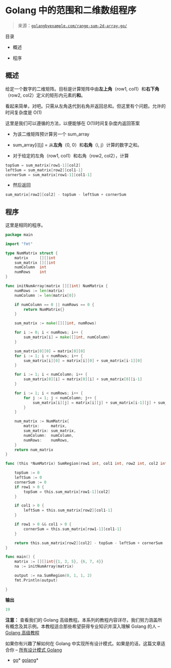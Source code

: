 <!--yml

类别：未分类

日期：2024-10-13 06:47:13

-->

# Golang 中的范围和二维数组程序

> 来源：[`golangbyexample.com/range-sum-2d-array-go/`](https://golangbyexample.com/range-sum-2d-array-go/)

目录

+   概述

+   程序

## **概述**

给定一个数字的二维矩阵。目标是计算矩阵中由**左上角**（row1, col1）和**右下角**（row2, col2）定义的矩形内元素的**和**。

看起来简单，对吧。只需从左角迭代到右角并返回总和。但这里有个问题。允许的时间复杂度是 O(1)

这里是我们可以遵循的方法，以便能够在 O(1)时间复杂度内返回答案

+   为该二维矩阵预计算另一个 sum_array

+   sum_array[i][j] = 从**左角**（0, 0）和**右角**（i, j）计算的数字之和。

+   对于给定的左角（row1, col1）和右角（row2, col2），计算

```go
topSum = sum_matrix[row1-1][col2]
leftSum = sum_matrix[row2][col1-1]
cornerSum = sum_matrix[row1-1][col1-1]
```

+   然后返回

```go
sum_matrix[row2][col2] - topSum - leftSum + cornerSum
```

## **程序**

这里是相同的程序。

```go
package main

import "fmt"

type NumMatrix struct {
	matrix     [][]int
	sum_matrix [][]int
	numColumn  int
	numRows    int
}

func initNumArray(matrix [][]int) NumMatrix {
	numRows := len(matrix)
	numColumn := len(matrix[0])

	if numColumn == 0 || numRows == 0 {
		return NumMatrix{}
	}

	sum_matrix := make([][]int, numRows)

	for i := 0; i < numRows; i++ {
		sum_matrix[i] = make([]int, numColumn)
	}

	sum_matrix[0][0] = matrix[0][0]
	for i := 1; i < numRows; i++ {
		sum_matrix[i][0] = matrix[i][0] + sum_matrix[i-1][0]
	}

	for i := 1; i < numColumn; i++ {
		sum_matrix[0][i] = matrix[0][i] + sum_matrix[0][i-1]
	}

	for i := 1; i < numRows; i++ {
		for j := 1; j < numColumn; j++ {
			sum_matrix[i][j] = matrix[i][j] + sum_matrix[i-1][j] + sum_matrix[i][j-1] - sum_matrix[i-1][j-1]
		}
	}

	num_matrix := NumMatrix{
		matrix:     matrix,
		sum_matrix: sum_matrix,
		numColumn:  numColumn,
		numRows:    numRows,
	}
	return num_matrix
}

func (this *NumMatrix) SumRegion(row1 int, col1 int, row2 int, col2 int) int {

	topSum := 0
	leftSum := 0
	cornerSum := 0
	if row1 > 0 {
		topSum = this.sum_matrix[row1-1][col2]
	}

	if col1 > 0 {
		leftSum = this.sum_matrix[row2][col1-1]
	}

	if row1 > 0 && col1 > 0 {
		cornerSum = this.sum_matrix[row1-1][col1-1]
	}

	return this.sum_matrix[row2][col2] - topSum - leftSum + cornerSum
}

func main() {
	matrix := [][]int{{1, 3, 5}, {6, 7, 4}}
	na := initNumArray(matrix)

	output := na.SumRegion(0, 1, 1, 2)
	fmt.Println(output)

}
```

**输出**

```go
19
```

**注意：** 查看我们的 Golang 高级教程。本系列的教程内容详尽，我们努力涵盖所有概念及其示例。本教程适合那些希望获得专业知识并深入理解 Golang 的人 – [Golang 高级教程](https://golangbyexample.com/golang-comprehensive-tutorial/)

如果你有兴趣了解如何在 Golang 中实现所有设计模式。如果是的话，这篇文章适合你 – [所有设计模式 Golang](https://golangbyexample.com/all-design-patterns-golang/)

+   [go](https://golangbyexample.com/tag/go/)*   [golang](https://golangbyexample.com/tag/golang/)*
